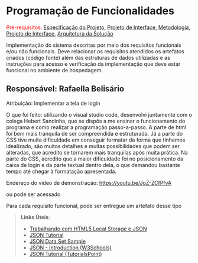 # Programação de Funcionalidades

<span style="color:red">Pré-requisitos: <a href="2-Especificação do Projeto.md"> Especificação do Projeto</a></span>, <a href="3-Projeto de Interface.md"> Projeto de Interface</a>, <a href="4-Metodologia.md"> Metodologia</a>, <a href="3-Projeto de Interface.md"> Projeto de Interface</a>, <a href="5-Arquitetura da Solução.md"> Arquitetura da Solução</a>

Implementação do sistema descritas por meio dos requisitos funcionais e/ou não funcionais. Deve relacionar os requisitos atendidos os artefatos criados (código fonte) além das estruturas de dados utilizadas e as instruções para acesso e verificação da implementação que deve estar funcional no ambiente de hospedagem.

## Responsável: Rafaella Belisário
Atribuição: Implementar a tela de login
<p>O que foi feito: utilizando o visual studio code, desenvolvi juntamente com o colega Hebert Sandinha, que se dispôs a me ensinar o funcionamento do programa e como realizar a programação passo-a-passo. A parte de html foi bem mais tranquila de ser compreendida e estruturada. Já a parte do CSS tive muita dificuldade em conseguir formatar da forma que tínhamos idealizado, são muitos detalhes e muitas possibilidades que podem ser alteradas, que acredito se tornarem mais tranquilas após muita prática. Na parte do CSS, acredito que a maior dificuldade foi no posicionamento da caixa de login e da parte textual dentro dela, o que demandou bastante tempo até chegar à formatação apresentada.<p>

Endereço do vídeo de demonstração: https://youtu.be/JoZ-ZCfPfvA
  
 ou pode ser acessado 

Para cada requisito funcional, pode ser entregue um artefato desse tipo

> **Links Úteis**:
>
> - [Trabalhando com HTML5 Local Storage e JSON](https://www.devmedia.com.br/trabalhando-com-html5-local-storage-e-json/29045)
> - [JSON Tutorial](https://www.w3resource.com/JSON)
> - [JSON Data Set Sample](https://opensource.adobe.com/Spry/samples/data_region/JSONDataSetSample.html)
> - [JSON - Introduction (W3Schools)](https://www.w3schools.com/js/js_json_intro.asp)
> - [JSON Tutorial (TutorialsPoint)](https://www.tutorialspoint.com/json/index.htm)
